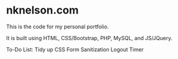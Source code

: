 # nknelson.com
This is the code for my personal portfolio.

It is built using HTML, CSS/Bootstrap, PHP, MySQL, and JS/JQuery.

To-Do List:
Tidy up CSS
Form Sanitization
Logout Timer
